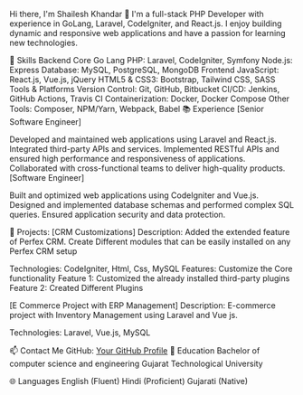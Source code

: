 Hi there, I'm Shailesh Khandar 👋
I'm a full-stack PHP Developer with experience in GoLang, Laravel, CodeIgniter, and React.js. I enjoy building dynamic and responsive web applications and have a passion for learning new technologies.

🚀 Skills
Backend
Core Go Lang
PHP: Laravel, CodeIgniter, Symfony
Node.js: Express
Database: MySQL, PostgreSQL, MongoDB
Frontend
JavaScript: React.js, Vue.js, jQuery
HTML5 & CSS3: Bootstrap, Tailwind CSS, SASS
Tools & Platforms
Version Control: Git, GitHub, Bitbucket
CI/CD: Jenkins, GitHub Actions, Travis CI
Containerization: Docker, Docker Compose
Other Tools: Composer, NPM/Yarn, Webpack, Babel
📚 Experience
[Senior Software Engineer]

Developed and maintained web applications using Laravel and React.js.
Integrated third-party APIs and services.
Implemented RESTful APIs and ensured high performance and responsiveness of applications.
Collaborated with cross-functional teams to deliver high-quality products.
[Software Engineer]

Built and optimized web applications using CodeIgniter and Vue.js.
Designed and implemented database schemas and performed complex SQL queries.
Ensured application security and data protection.

💼 Projects: 
[CRM Customizations]
Description: Added the extended feature of Perfex CRM. Create Different modules that can be easily installed on any Perfex CRM setup

Technologies: CodeIgniter, Html, Css, MySQL
Features: Customize the Core functionality
Feature 1: Customized the already installed third-party plugins
Feature 2: Created Different Plugins

[E Commerce Project with ERP Management]
Description: E-commerce project with Inventory Management using Laravel and Vue js.

Technologies: Laravel, Vue.js, MySQL

📫 Contact Me
GitHub: [Your GitHub Profile](https://github.com/khandarshailesh)
📖 Education
Bachelor of computer science and engineering
Gujarat Technological University

🌐 Languages
English (Fluent)
Hindi (Proficient)
Gujarati (Native)
